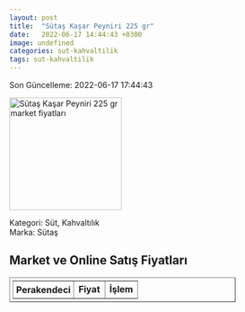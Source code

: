 ```yaml
---
layout: post
title:  "Sütaş Kaşar Peyniri 225 gr"
date:   2022-06-17 14:44:43 +0300
image: undefined
categories: sut-kahvaltilik
tags: sut-kahvaltilik
---
```


Son Güncelleme: 2022-06-17 17:44:43

<img src="undefined" width="200" alt="Sütaş Kaşar Peyniri 225 gr market fiyatları" />

Kategori: Süt, Kahvaltılık
<br />
Marka: Sütaş

<h2>Market ve Online Satış Fiyatları</h2>

<table border="1" style="padding: 5px;width:80%;">
  <tr>
    <td style="padding: 5px;"><strong>Perakendeci</strong></td>
    <td><strong>Fiyat</strong></td>
    <td><strong>İşlem</strong></td>
  </tr>
  
</table>

